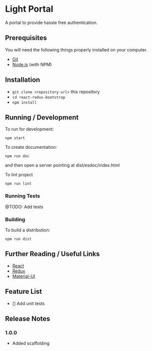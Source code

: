 # Light Portal

A portal to provide hassle free authentication.

## Prerequisites

You will need the following things properly installed on your computer.

* [Git](http://git-scm.com/)
* [Node.js](http://nodejs.org/) (with NPM)

## Installation

* `git clone <repository-url>` this repository
* `cd react-redux-bootstrap`
* `npm install`

## Running / Development

To run for development:

`npm start`

To create documentation:

`npm run doc`

and then open a server pointing at dist/esdoc/index.html

To lint project

`npm run lint`

### Running Tests

@TODO: Add tests

### Building

To build a distribution:

`npm run dist`

## Further Reading / Useful Links

* [React](https://facebook.github.io/react/)
* [Redux](https://github.com/reactjs/redux)
* [Material-UI](http://www.material-ui.com/#/)

## Feature List

- [] Add unit tests

## Release Notes

### 1.0.0
- Added scaffolding
